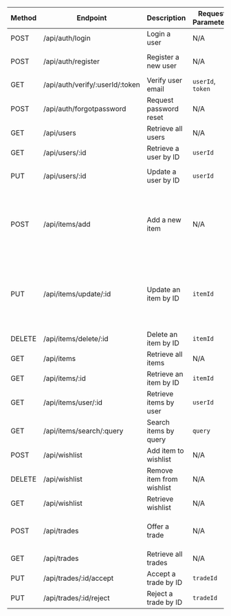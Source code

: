 | Method | Endpoint                        | Description           | Request Parameters | Request Body                          |
|--------|---------------------------------|-----------------------|--------------------|---------------------------------------|
| POST   | /api/auth/login                 | Login a user          | N/A                | `email`, `password`                   |
| POST   | /api/auth/register              | Register a new user   | N/A                | `name`, `email`, `password`, `mobile` |
| GET    | /api/auth/verify/:userId/:token | Verify user email     | `userId`, `token`  | N/A                                   |
| POST   | /api/auth/forgotpassword        | Request password reset| N/A                | `email`,`mobile`                      |
| GET    | /api/users                      | Retrieve all users    | N/A                | N/A                                   |
| GET    | /api/users/:id                  | Retrieve a user by ID | `userId`           | N/A                                   |
| PUT    | /api/users/:id                  | Update a user by ID   | `userId`           | `name`, `email`, `password`, `mobile` |
| POST   | /api/items/add                  | Add a new item        | N/A                | `image`, `name`, `description`, `owner`, `condition`, `category`, `location`, `priceMin`, `priceMax` |
| PUT    | /api/items/update/:id           | Update an item by ID  | `itemId`           | `image`, `name`, `description`, `owner`, `condition`, `category`, `location`, `priceMin`, `priceMax` |
| DELETE | /api/items/delete/:id           | Delete an item by ID  | `itemId`           | N/A                                   |
| GET    | /api/items                      | Retrieve all items    | N/A                | N/A                                   |
| GET    | /api/items/:id                  | Retrieve an item by ID| `itemId`           | N/A                                   |
| GET    | /api/items/user/:id             | Retrieve items by user| `userId`           | N/A                                   |
| GET    | /api/items/search/:query        | Search items by query | `query`            | N/A                                   |
| POST   | /api/wishlist                   | Add item to wishlist  | N/A                | `itemId`                              |
| DELETE | /api/wishlist                   | Remove item from wishlist| N/A             | `itemId`                              |
| GET    | /api/wishlist                   | Retrieve wishlist     | N/A                | N/A                                   |
| POST   | /api/trades                     | Offer a trade         | N/A                | `fromUser`, `toUser`, `ItemOffered`, `ItemWanted` |
| GET    | /api/trades                     | Retrieve all trades   | N/A                | N/A                                   |
| PUT    | /api/trades/:id/accept          | Accept a trade by ID  | `tradeId`          | N/A                                   |
| PUT    | /api/trades/:id/reject          | Reject a trade by ID  | `tradeId`          | N/A                                   |